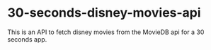 # 30-seconds-disney-movies-api

This is an API to fetch disney movies from the MovieDB api for a 30 seconds app.